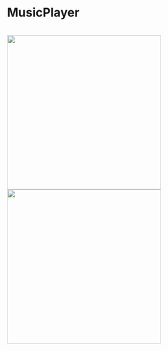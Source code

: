 # MusicPlayer
</br>
<img width="360"
src="https://user-images.githubusercontent.com/33343210/32365878-4f86e14a-c0ae-11e7-8ceb-1e6c19b7d0c5.png"/>
</br>
<img width="360"
src="https://user-images.githubusercontent.com/33343210/32366599-5cdec9fe-c0b1-11e7-836c-50bcea828ec2.gif"/>
